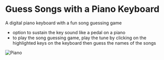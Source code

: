 # Guess Songs with a Piano Keyboard
A digital piano keyboard with a fun song guessing game
- option to sustain the key sound like a pedal on a piano
- to play the song guessing game, play the tune by clicking on the highlighted keys on the keyboard then guess the names of the songs

![Piano](https://user-images.githubusercontent.com/77321721/189485557-44527712-bb2e-4bd7-862e-9f80b30b0be5.png)
